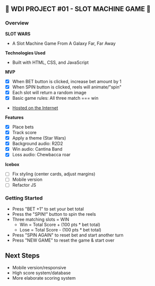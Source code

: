 ## :slot_machine: WDI PROJECT #01 - SLOT MACHINE GAME :slot_machine:

### Overview

**SLOT WARS**
- A Slot Machine Game From A Galaxy Far, Far Away

**Technologies Used**
- Built with HTML, CSS, and JavaScript

**MVP**
- [x] When BET button is clicked, increase bet amount by 1
- [x] When SPIN button is clicked, reels will animate/"spin"
- [x] Each slot will return a random image
- [x] Basic game rules: All three match === win 
- [Hosted on the Internet](https://secretagentan.github.io/project_01_build_a_game/)

**Features**
- [x] Place bets
- [x] Track score
- [x] Apply a theme (Star Wars)
- [x] Background audio: R2D2
- [x] Win audio: Cantina Band
- [x] Loss audio: Chewbacca roar

**Icebox**
- [ ] Fix styling (center cards, adjust margins)
- [ ] Mobile version
- [ ] Refactor JS

### Getting Started
- Press "BET +1" to set your bet total 
- Press the "SPIN!" button to spin the reels
- Three matching slots = WIN 
    - Win = Total Score + (100 pts * bet total)
    - Lose = Total Score - (100 pts * bet total)
- Press "SPIN AGAIN" to reset bet and start another turn
- Press "NEW GAME" to reset the game & start over

## Next Steps
- Mobile version/responsive
- High score system/database
- More elaborate scoring system
